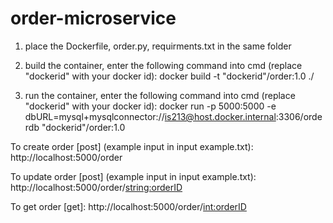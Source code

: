 # order-microservice

1. place the Dockerfile, order.py, requirments.txt in the same folder

2. build the container, enter the following command into cmd (replace "dockerid" with your docker id):
docker build -t "dockerid"/order:1.0 ./

3. run the container, enter the following command into cmd (replace "dockerid" with your docker id): 
docker run -p 5000:5000 -e dbURL=mysql+mysqlconnector://is213@host.docker.internal:3306/orderdb "dockerid"/order:1.0
  
  
To create order [post] (example input in input example.txt): http://localhost:5000/order

To update order [post] (example input in input example.txt): http://localhost:5000/order/<string:orderID>
  
To get order [get]: http://localhost:5000/order/<int:orderID>
